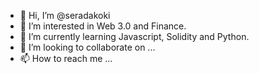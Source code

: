 - 👋 Hi, I’m @seradakoki
- 👀 I’m interested in Web 3.0 and Finance.
- 🌱 I’m currently learning Javascript, Solidity and Python.
- 💞️ I’m looking to collaborate on ...
- 📫 How to reach me ...

<!---
seradakoki/seradakoki is a ✨ special ✨ repository because its `README.md` (this file) appears on your GitHub profile.
You can click the Preview link to take a look at your changes.
--->
